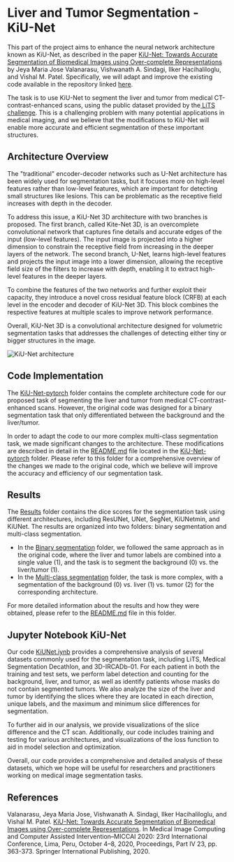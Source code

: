# Liver and Tumor Segmentation - KiU-Net

This part of the project aims to enhance the neural network architecture known as KiU-Net, as described in the paper [KiU-Net: Towards Accurate Segmentation of Biomedical Images using Over-complete Representations](https://arxiv.org/abs/2006.04878) by Jeya Maria Jose Valanarasu, Vishwanath A. Sindagi, Ilker Hacihaliloglu, and Vishal M. Patel. Specifically, we will adapt and improve the existing code available in the repository linked [here](https://github.com/jeya-maria-jose/KiU-Net-pytorch).

The task is to use KiU-Net to segment the liver and tumor from medical CT-contrast-enhanced scans, using the public dataset provided by the[ LiTS challenge](https://competitions.codalab.org/competitions/17094). This is a challenging problem with many potential applications in medical imaging, and we believe that the modifications to KiU-Net will enable more accurate and efficient segmentation of these important structures.


## Architecture Overview

The "traditional" encoder-decoder networks such as U-Net architecture has been widely used for segmentation tasks, but it focuses more on high-level features rather than low-level features, which are important for detecting small structures like lesions. This can be problematic as the receptive field increases with depth in the decoder.

To address this issue, a KiU-Net 3D architecture with two branches is proposed. The first branch, called Kite-Net 3D, is an overcomplete convolutional network that captures fine details and accurate edges of the input (low-level features). The input image is projected into a higher dimension to constrain the receptive field from increasing in the deeper layers of the network. The second branch, U-Net, learns high-level features and projects the input image into a lower dimension, allowing the receptive field size of the filters to increase with depth, enabling it to extract high-level features in the deeper layers.

To combine the features of the two networks and further exploit their capacity, they introduce a novel cross residual feature block (CRFB) at each level in the encoder and decoder of KiU-Net 3D. This block combines the respective features at multiple scales to improve network performance.

Overall, KiU-Net 3D is a convolutional architecture designed for volumetric segmentation tasks that addresses the challenges of detecting either tiny or bigger structures in the image.

![KiU-Net architecture](img/arch.png)

## Code Implementation

The [KiU-Net-pytorch](https://github.com/pascutc98/liver-tumor-vessel-segmentation/tree/main/Liver%20and%20tumor/KiU-Net/KiU-Net-pytorch) folder contains the complete architecture code for our proposed task of segmenting the liver and tumor from medical CT-contrast-enhanced scans. However, the original code was designed for a binary segmentation task that only differentiated between the background and the liver/tumor.

In order to adapt the code to our more complex multi-class segmentation task, we made significant changes to the architecture. These modifications are described in detail in the [README.md](https://github.com/pascutc98/liver-tumor-vessel-segmentation/blob/main/Liver%20and%20tumor/KiU-Net/KiU-Net-pytorch/README.md) file located in the [KiU-Net-pytorch](https://github.com/pascutc98/liver-tumor-vessel-segmentation/tree/main/Liver%20and%20tumor/KiU-Net/KiU-Net-pytorch) folder. Please refer to this folder for a comprehensive overview of the changes we made to the original code, which we believe will improve the accuracy and efficiency of our segmentation task.

## Results

The [Results](https://github.com/pascutc98/liver-tumor-vessel-segmentation/tree/main/Liver%20and%20tumor/KiU-Net/Results) folder contains the dice scores for the segmentation task using different architectures, including ResUNet, UNet, SegNet, KiUNetmin, and KiUNet. The results are organized into two folders: binary segmentation and multi-class segmentation.

- In the [Binary segmentation](https://github.com/pascutc98/liver-tumor-vessel-segmentation/tree/main/Liver%20and%20tumor/KiU-Net/Results/Binary%20segmentation/1_KiUNet_LiTS_TverskyLoss) folder, we followed the same approach as in the original code, where the liver and tumor labels are combined into a single value (1), and the task is to segment the background (0) vs. the liver/tumor (1).
- In the [Multi-class segmentation](https://github.com/pascutc98/liver-tumor-vessel-segmentation/tree/main/Liver%20and%20tumor/KiU-Net/Results/Multi-class%20segmentation) folder, the task is more complex, with a segmentation of the background (0) vs. liver (1) vs. tumor (2) for the corresponding architecture.

For more detailed information about the results and how they were obtained, please refer to the [README.md](https://github.com/pascutc98/liver-tumor-vessel-segmentation/blob/main/Liver%20and%20tumor/KiU-Net/Results/README.md) file in this folder.

## Jupyter Notebook KiU-Net

Our code [KiUNet.iynb](https://github.com/pascutc98/liver-tumor-vessel-segmentation/blob/main/Liver%20and%20tumor/KiU-Net/KiU-Net.ipynb) provides a comprehensive analysis of several datasets commonly used for the segmentation task, including LiTS, Medical Segmentation Decathlon, and 3D-IRCADb-01. For each patient in both the training and test sets, we perform label detection and counting for the background, liver, and tumor, as well as identify patients whose masks do not contain segmented tumors. We also analyze the size of the liver and tumor by identifying the slices where they are located in each direction, unique labels, and the maximum and minimum slice differences for segmentation.

To further aid in our analysis, we provide visualizations of the slice difference and the CT scan. Additionally, our code includes training and testing for various architectures, and visualizations of the loss function to aid in model selection and optimization.

Overall, our code provides a comprehensive and detailed analysis of these datasets, which we hope will be useful for researchers and practitioners working on medical image segmentation tasks.

## References

Valanarasu, Jeya Maria Jose, Vishwanath A. Sindagi, Ilker Hacihaliloglu, and Vishal M. Patel. [KiU-Net: Towards Accurate Segmentation of Biomedical Images using Over-complete Representations](https://arxiv.org/abs/2006.04878). In Medical Image Computing and Computer Assisted Intervention–MICCAI 2020: 23rd International Conference, Lima, Peru, October 4–8, 2020, Proceedings, Part IV 23, pp. 363-373. Springer International Publishing, 2020. 
